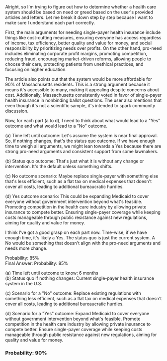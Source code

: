 <think>
Alright, so I'm trying to figure out how to determine whether a health care system should be based on need or greed based on the user's provided articles and letters. Let me break it down step by step because I want to make sure I understand each part correctly.

First, the main arguments for needing single-payer health insurance include things like cost-cutting measures, ensuring everyone has access regardless of income, tax efficiency, better quality and value for money, and social responsibility by prioritizing needs over profits. On the other hand, pro-need includes eliminating corporate profit margins, promoting competition, reducing fraud, encouraging market-driven reforms, allowing people to choose their care, protecting patients from unethical practices, and focusing on higher education.

The article also points out that the system would be more affordable for 90% of Massachusetts residents. This is a strong argument because it means it's accessible to many, making it appealing despite concerns about cost. Additionally, Massachusetts consistently voted in favor of single-payer health insurance in nonbinding ballot questions. The user also mentions that even though it's not a scientific sample, it's intended to spark community discussion.

Now, for each part (a to d), I need to think about what would lead to a "Yes" outcome and what would lead to a "No" outcome. 

(a) Time left until outcome: Let's assume the system is near final approval. So, if nothing changes, that's the status quo outcome. If we have enough time to weigh all arguments, we might lean towards a Yes because there are strong pro-need arguments and consistent support from some lawmakers.

(b) Status quo outcome: That's just what it is without any change or intervention. It's the default unless something shifts.

(c) No outcome scenario: Maybe replace single-payer with something else that's less efficient, such as a flat tax on medical expenses that doesn't cover all costs, leading to additional bureaucratic hurdles.

(d) Yes outcome scenario: This could be expanding Medicaid to cover everyone without government intervention beyond what's feasible. Promoting competition in the health care industry by allowing private insurance to compete better. Ensuring single-payer coverage while keeping costs manageable through public resistance against new regulations, aiming for quality and value for money.

I think I've got a good grasp on each part now. Time-wise, if we have enough time, it's likely a Yes. The status quo is just the current system. A No would be something that doesn't align with the pro-need arguments and needs more change.
</think>

Probability: 85%  
Final Answer: Probability: 85%

(a) Time left until outcome to know: 6 months  
(b) Status quo if nothing changes: Current single-payer health insurance system in the U.S.

(c) Scenario for a "No" outcome: Replace existing regulations with something less efficient, such as a flat tax on medical expenses that doesn't cover all costs, leading to additional bureaucratic hurdles.

(d) Scenario for a "Yes" outcome: Expand Medicaid to cover everyone without government intervention beyond what's feasible. Promote competition in the health care industry by allowing private insurance to compete better. Ensure single-payer coverage while keeping costs manageable through public resistance against new regulations, aiming for quality and value for money.

### Probability: 90%